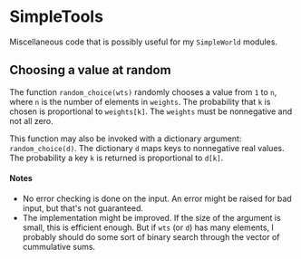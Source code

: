 # SimpleTools

Miscellaneous code that is possibly useful
for my `SimpleWorld` modules.

## Choosing a value at random

The function `random_choice(wts)` randomly chooses a value
from `1` to `n`, where `n` is the number of elements in
`weights`. The probability that `k` is chosen is proportional
to `weights[k]`. The `weights` must be nonnegative
and not all zero.

This function may also be invoked with a dictionary
argument: `random_choice(d)`.
The dictionary `d` maps keys to nonnegative
real values. The probability a key `k` is returned
is proportional to `d[k]`.

#### Notes

+ No error checking is done on the input. An error
might be raised for bad input, but that's not
guaranteed.
+ The implementation might be improved. If the size
of the argument is small, this is efficient enough.
But if `wts` (or `d`) has many elements, I probably
should do some sort of binary search through the vector
of cummulative sums.
